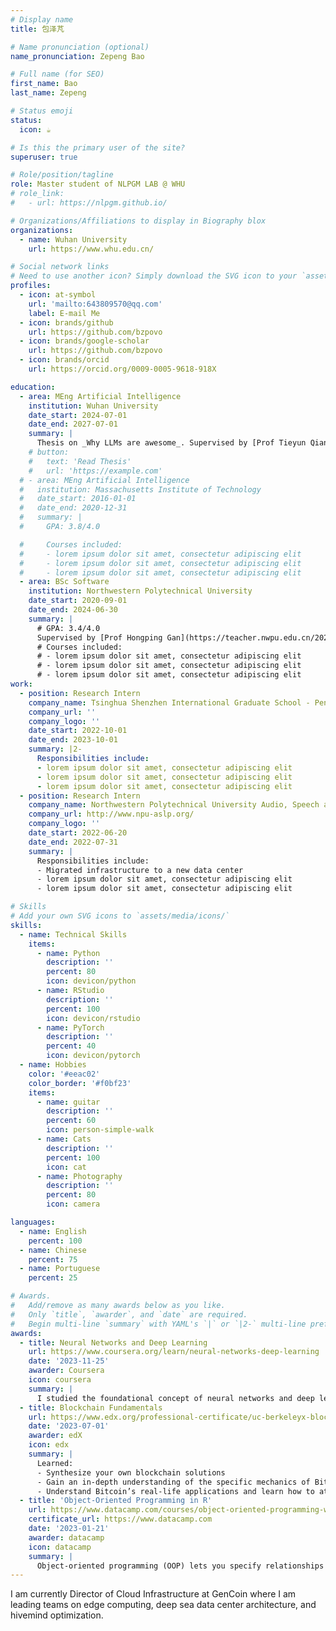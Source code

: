 ```yaml
---
# Display name
title: 包泽芃

# Name pronunciation (optional)
name_pronunciation: Zepeng Bao

# Full name (for SEO)
first_name: Bao
last_name: Zepeng

# Status emoji
status:
  icon: ☕️

# Is this the primary user of the site?
superuser: true

# Role/position/tagline
role: Master student of NLPGM LAB @ WHU
# role_link:
#   - url: https://nlpgm.github.io/

# Organizations/Affiliations to display in Biography blox
organizations:
  - name: Wuhan University
    url: https://www.whu.edu.cn/

# Social network links
# Need to use another icon? Simply download the SVG icon to your `assets/media/icons/` folder.
profiles:
  - icon: at-symbol
    url: 'mailto:643809570@qq.com'
    label: E-mail Me
  - icon: brands/github
    url: https://github.com/bzpovo
  - icon: brands/google-scholar
    url: https://github.com/bzpovo
  - icon: brands/orcid
    url: https://orcid.org/0009-0005-9618-918X

education:
  - area: MEng Artificial Intelligence
    institution: Wuhan University
    date_start: 2024-07-01
    date_end: 2027-07-01
    summary: |
      Thesis on _Why LLMs are awesome_. Supervised by [Prof Tieyun Qian](http://jszy.whu.edu.cn/qiantieyun/zh_CN/more/236169/jsjjgd/index.htm). 
    # button:
    #   text: 'Read Thesis'
    #   url: 'https://example.com'
  # - area: MEng Artificial Intelligence
  #   institution: Massachusetts Institute of Technology
  #   date_start: 2016-01-01
  #   date_end: 2020-12-31
  #   summary: |
  #     GPA: 3.8/4.0

  #     Courses included:
  #     - lorem ipsum dolor sit amet, consectetur adipiscing elit
  #     - lorem ipsum dolor sit amet, consectetur adipiscing elit
  #     - lorem ipsum dolor sit amet, consectetur adipiscing elit
  - area: BSc Software
    institution: Northwestern Polytechnical University
    date_start: 2020-09-01
    date_end: 2024-06-30
    summary: |
      # GPA: 3.4/4.0
      Supervised by [Prof Hongping Gan](https://teacher.nwpu.edu.cn/2020050020.html). 
      # Courses included:
      # - lorem ipsum dolor sit amet, consectetur adipiscing elit
      # - lorem ipsum dolor sit amet, consectetur adipiscing elit
      # - lorem ipsum dolor sit amet, consectetur adipiscing elit
work:
  - position: Research Intern
    company_name: Tsinghua Shenzhen International Graduate School - Peng Cheng Laboratory Smart Internet Group (SIG)
    company_url: ''
    company_logo: ''
    date_start: 2022-10-01
    date_end: 2023-10-01
    summary: |2-
      Responsibilities include:
      - lorem ipsum dolor sit amet, consectetur adipiscing elit
      - lorem ipsum dolor sit amet, consectetur adipiscing elit
      - lorem ipsum dolor sit amet, consectetur adipiscing elit
  - position: Research Intern
    company_name: Northwestern Polytechnical University Audio, Speech and Language Processing Group (ASLP)
    company_url: http://www.npu-aslp.org/
    company_logo: ''
    date_start: 2022-06-20
    date_end: 2022-07-31
    summary: |
      Responsibilities include:
      - Migrated infrastructure to a new data center
      - lorem ipsum dolor sit amet, consectetur adipiscing elit
      - lorem ipsum dolor sit amet, consectetur adipiscing elit

# Skills
# Add your own SVG icons to `assets/media/icons/`
skills:
  - name: Technical Skills
    items:
      - name: Python
        description: ''
        percent: 80
        icon: devicon/python
      - name: RStudio
        description: ''
        percent: 100
        icon: devicon/rstudio
      - name: PyTorch
        description: ''
        percent: 40
        icon: devicon/pytorch
  - name: Hobbies
    color: '#eeac02'
    color_border: '#f0bf23'
    items:
      - name: guitar
        description: ''
        percent: 60
        icon: person-simple-walk
      - name: Cats
        description: ''
        percent: 100
        icon: cat
      - name: Photography
        description: ''
        percent: 80
        icon: camera

languages:
  - name: English
    percent: 100
  - name: Chinese
    percent: 75
  - name: Portuguese
    percent: 25

# Awards.
#   Add/remove as many awards below as you like.
#   Only `title`, `awarder`, and `date` are required.
#   Begin multi-line `summary` with YAML's `|` or `|2-` multi-line prefix and indent 2 spaces below.
awards:
  - title: Neural Networks and Deep Learning
    url: https://www.coursera.org/learn/neural-networks-deep-learning
    date: '2023-11-25'
    awarder: Coursera
    icon: coursera
    summary: |
      I studied the foundational concept of neural networks and deep learning. By the end, I was familiar with the significant technological trends driving the rise of deep learning; build, train, and apply fully connected deep neural networks; implement efficient (vectorized) neural networks; identify key parameters in a neural network’s architecture; and apply deep learning to your own applications.
  - title: Blockchain Fundamentals
    url: https://www.edx.org/professional-certificate/uc-berkeleyx-blockchain-fundamentals
    date: '2023-07-01'
    awarder: edX
    icon: edx
    summary: |
      Learned:
      - Synthesize your own blockchain solutions
      - Gain an in-depth understanding of the specific mechanics of Bitcoin
      - Understand Bitcoin’s real-life applications and learn how to attack and destroy Bitcoin, Ethereum, smart contracts and Dapps, and alternatives to Bitcoin’s Proof-of-Work consensus algorithm
  - title: 'Object-Oriented Programming in R'
    url: https://www.datacamp.com/courses/object-oriented-programming-with-s3-and-r6-in-r
    certificate_url: https://www.datacamp.com
    date: '2023-01-21'
    awarder: datacamp
    icon: datacamp
    summary: |
      Object-oriented programming (OOP) lets you specify relationships between functions and the objects that they can act on, helping you manage complexity in your code. This is an intermediate level course, providing an introduction to OOP, using the S3 and R6 systems. S3 is a great day-to-day R programming tool that simplifies some of the functions that you write. R6 is especially useful for industry-specific analyses, working with web APIs, and building GUIs.
---
```

I am currently Director of Cloud Infrastructure at GenCoin where I am leading teams on edge computing, deep sea data center architecture, and hivemind optimization.
